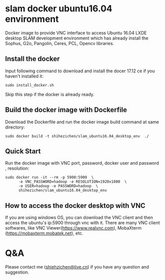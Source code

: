 slam docker ubuntu16.04 environment
=========================
Docker image to provide VNC interface to access Ubuntu 16.04 LXDE desktop SLAM development environment which has already 
install the Sophus, G2o, Pangolin, Ceres, PCL, Opencv libraries.

Install the docker 
-------------------------
Input following command to download and install the docer 17.12 ce if you haven't installed it:

```
sudo install_docker.sh
```
Skip this step if the docker is already ready.

Build the docker image with Dockerfile
-------------------------
Download the Dockerfile and run the docker image build command at same directory:

```
sudo docker build -t shihezichen/slam_ubuntu16.04_desktop_env  ./
```

Quick Start
-------------------------
Run the docker image with VNC port, password, docker user and password , resolution:

```
sudo docker run -it --rm -p 5900:5900  \
      -e VNC_PASSWORD=hadoop -e RESOLUTION=1920x1080  \
      -e USER=hadoop -e PASSWORD=hadoop  \
      shihezichen/slam_ubuntu16.04_desktop_env
```

How to access the docker desktop with VNC
-------------------------
If you are using windows OS, you can download the VNC client and then access the ubuntu's ip:5900 through vnc with it.
There are many VNC client softwares, like VNC Viewer(https://www.realvnc.com), MobaXterm (https://mobaxterm.mobatek.net), etc.



Q&A
==================

Please contact me (shiehzichen@live.cn) if you have any question and suggestion.
